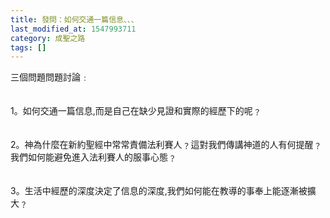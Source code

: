 ```yaml
---
title: 發問：如何交通一篇信息、、、
last_modified_at: 1547993711
category: 成聖之路
tags: []
---
```


<p>三個問題<!--more-->問題討論﹕<br/><br/><br/>1。如何交通一篇信息,而是自己在缺少見證和實際的經歷下的呢﹖<br/><br/><br/>2。神為什麼在新約聖經中常常責備法利賽人﹖這對我們傳講神道的人有何提醒﹖我們如何能避免進入法利賽人的服事心態﹖<br/><br/><br/>3。生活中經歷的深度決定了信息的深度,我們如何能在教導的事奉上能逐漸被擴大﹖<br/><br/></p>